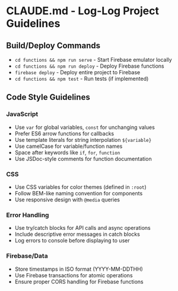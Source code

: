 # CLAUDE.md - Log-Log Project Guidelines

## Build/Deploy Commands
- `cd functions && npm run serve` - Start Firebase emulator locally
- `cd functions && npm run deploy` - Deploy Firebase functions
- `firebase deploy` - Deploy entire project to Firebase
- `cd functions && npm test` - Run tests (if implemented)

## Code Style Guidelines

### JavaScript
- Use `var` for global variables, `const` for unchanging values
- Prefer ES6 arrow functions for callbacks
- Use template literals for string interpolation `${variable}`
- Use camelCase for variable/function names
- Space after keywords like `if`, `for`, `function`
- Use JSDoc-style comments for function documentation

### CSS
- Use CSS variables for color themes (defined in `:root`)
- Follow BEM-like naming convention for components
- Use responsive design with `@media` queries

### Error Handling
- Use try/catch blocks for API calls and async operations
- Include descriptive error messages in catch blocks
- Log errors to console before displaying to user

### Firebase/Data
- Store timestamps in ISO format (YYYY-MM-DDTHH)
- Use Firebase transactions for atomic operations
- Ensure proper CORS handling for Firebase functions